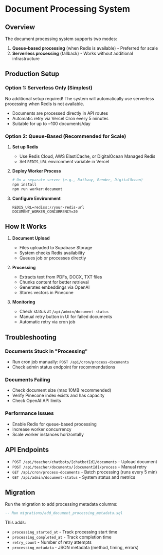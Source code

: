 # Document Processing System

## Overview

The document processing system supports two modes:
1. **Queue-based processing** (when Redis is available) - Preferred for scale
2. **Serverless processing** (fallback) - Works without additional infrastructure

## Production Setup

### Option 1: Serverless Only (Simplest)

No additional setup required! The system will automatically use serverless processing when Redis is not available.

- Documents are processed directly in API routes
- Automatic retry via Vercel Cron every 5 minutes
- Suitable for up to ~100 documents/day

### Option 2: Queue-Based (Recommended for Scale)

1. **Set up Redis**
   - Use Redis Cloud, AWS ElastiCache, or DigitalOcean Managed Redis
   - Set `REDIS_URL` environment variable in Vercel

2. **Deploy Worker Process**
   ```bash
   # On a separate server (e.g., Railway, Render, DigitalOcean)
   npm install
   npm run worker:document
   ```

3. **Configure Environment**
   ```env
   REDIS_URL=rediss://your-redis-url
   DOCUMENT_WORKER_CONCURRENCY=20
   ```

## How It Works

1. **Document Upload**
   - Files uploaded to Supabase Storage
   - System checks Redis availability
   - Queues job or processes directly

2. **Processing**
   - Extracts text from PDFs, DOCX, TXT files
   - Chunks content for better retrieval
   - Generates embeddings via OpenAI
   - Stores vectors in Pinecone

3. **Monitoring**
   - Check status at `/api/admin/document-status`
   - Manual retry button in UI for failed documents
   - Automatic retry via cron job

## Troubleshooting

### Documents Stuck in "Processing"
- Run cron job manually: `POST /api/cron/process-documents`
- Check admin status endpoint for recommendations

### Documents Failing
- Check document size (max 10MB recommended)
- Verify Pinecone index exists and has capacity
- Check OpenAI API limits

### Performance Issues
- Enable Redis for queue-based processing
- Increase worker concurrency
- Scale worker instances horizontally

## API Endpoints

- `POST /api/teacher/chatbots/[chatbotId]/documents` - Upload document
- `POST /api/teacher/documents/[documentId]/process` - Manual retry
- `GET /api/cron/process-documents` - Batch processing (runs every 5 min)
- `GET /api/admin/document-status` - System status and metrics

## Migration

Run the migration to add processing metadata columns:
```sql
-- Run migrations/add_document_processing_metadata.sql
```

This adds:
- `processing_started_at` - Track processing start time
- `processing_completed_at` - Track completion time
- `retry_count` - Number of retry attempts
- `processing_metadata` - JSON metadata (method, timing, errors)